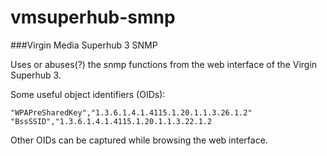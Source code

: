 # vmsuperhub-smnp
###Virgin Media Superhub 3 SNMP

Uses or abuses(?) the snmp functions from the web interface of the Virgin Superhub 3.

Some useful object identifiers (OIDs):
```
"WPAPreSharedKey","1.3.6.1.4.1.4115.1.20.1.1.3.26.1.2"
"BssSSID","1.3.6.1.4.1.4115.1.20.1.1.3.22.1.2
```

Other OIDs can be captured while browsing the web interface. 
